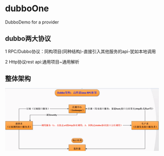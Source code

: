 # dubboOne
DubboDemo for a provider
## dubbo两大协议 
1 RPC/Dubbo协议：同构项目(同种结构)-直接引入其他服务的api-犹如本地调用

2 Http协议rest api:通用项目~通用解析

## 整体架构
<img src="https://github.com/LiFanFan112/dubboOne/blob/master/1.png" width="750" alt="整体架构"/>
